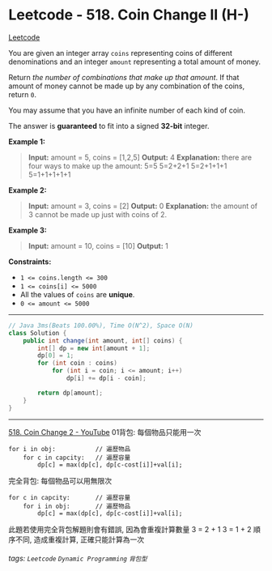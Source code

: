 # Leetcode - 518. Coin Change II (H-)

[Leetcode](https://leetcode.com/problems/coin-change-ii/)

You are given an integer array `coins` representing coins of different denominations and an integer `amount` representing a total amount of money.

Return _the number of combinations that make up that amount_. If that amount of money cannot be made up by any combination of the coins, return `0`.

You may assume that you have an infinite number of each kind of coin.

The answer is **guaranteed** to fit into a signed **32-bit** integer.

**Example 1:**

> **Input:** amount = 5, coins = [1,2,5]
> **Output:** 4
> **Explanation:** there are four ways to make up the amount:
> 5=5
> 5=2+2+1
> 5=2+1+1+1
> 5=1+1+1+1+1

**Example 2:**

> **Input:** amount = 3, coins = [2]
> **Output:** 0
> **Explanation:** the amount of 3 cannot be made up just with coins of 2.

**Example 3:**

> **Input:** amount = 10, coins = [10]
> **Output:** 1

**Constraints:**

-   `1 <= coins.length <= 300`
-   `1 <= coins[i] <= 5000`
-   All the values of `coins` are **unique**.
-   `0 <= amount <= 5000`

---
```java
// Java 3ms(Beats 100.00%), Time O(N^2), Space O(N)
class Solution {
    public int change(int amount, int[] coins) {
        int[] dp = new int[amount + 1];
        dp[0] = 1;
        for (int coin : coins)
            for (int i = coin; i <= amount; i++)
                dp[i] += dp[i - coin];

        return dp[amount];
    }
}
```
---

[518. Coin Change 2 - YouTube](https://youtu.be/KkBwcRBhSyM)
01背包: 每個物品只能用一次
```
for i in obj:			// 遍歷物品
	for c in capcity:	// 遍歷容量		
        dp[c] = max(dp[c], dp[c-cost[i]]+val[i];
```
完全背包: 每個物品可以用無限次
```
for c in capcity:		// 遍歷容量	
    for i in obj:		// 遍歷物品
        dp[c] = max(dp[c], dp[c-cost[i]]+val[i];
```

此題若使用完全背包解題則會有錯誤, 因為會重複計算數量
3 = 2 + 1
3 = 1 + 2
順序不同, 造成重複計算, 正確只能計算為一次


###### tags: `Leetcode` `Dynamic Programming` `背包型`